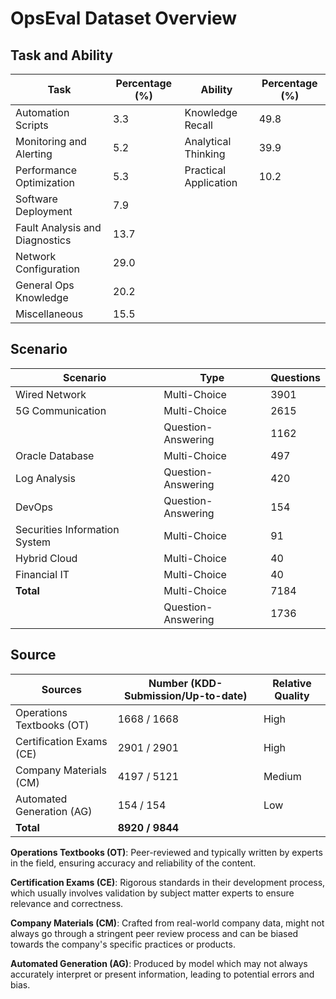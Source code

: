 # OpsEval Dataset Overview

## Task and Ability


| **Task**             | Percentage (%) | **Ability**   |  Percentage (%)      |
|----------------------|----------------|----------------|----------------|
| Automation Scripts   | 3.3            | Knowledge Recall     | 49.8           |
| Monitoring and Alerting | 5.2         | Analytical Thinking  | 39.9           |
| Performance Optimization | 5.3        | Practical Application| 10.2           |
| Software Deployment  | 7.9            |
| Fault Analysis and Diagnostics | 13.7  |
| Network Configuration | 29.0           |
| General Ops Knowledge | 20.2           |
| Miscellaneous        | 15.5           |



## Scenario


| Scenario                     | Type              | Questions |
|------------------------------|-------------------|-----------|
| Wired Network                | Multi-Choice      | 3901      |
| 5G Communication             | Multi-Choice      | 2615      |
|                              | Question-Answering| 1162      |
| Oracle Database              | Multi-Choice      | 497       |
| Log Analysis                 | Question-Answering| 420       |
| DevOps                       | Question-Answering| 154       |
| Securities Information System | Multi-Choice      | 91        |
| Hybrid Cloud                 | Multi-Choice      | 40        |
| Financial IT                 | Multi-Choice      | 40        |
| **Total**                    | Multi-Choice      | 7184      |
|                     | Question-Answering| 1736      |




## Source

| Sources               | Number (KDD-Submission/Up-to-date) | Relative Quality |
|-----------------------|--------------------------------|------------------|
| Operations Textbooks (OT) | 1668 / 1668                   | High             |
| Certification Exams (CE)  | 2901 / 2901                   | High             |
| Company Materials (CM)    | 4197 / 5121                   | Medium           |
| Automated Generation (AG) | 154 / 154                     | Low              |
| **Total**                  | **8920 / 9844**               |                  |


**Operations Textbooks (OT)**: Peer-reviewed and typically written by experts in the field, ensuring accuracy and reliability of the content.

**Certification Exams (CE)**: Rigorous standards in their development process, which usually involves validation by subject matter experts to ensure relevance and correctness.

**Company Materials (CM)**: Crafted from real-world company data, might not always go through a stringent peer review process and can be biased towards the company's specific practices or products.

**Automated Generation (AG)**: Produced by model which may not always accurately interpret or present information, leading to potential errors and bias.